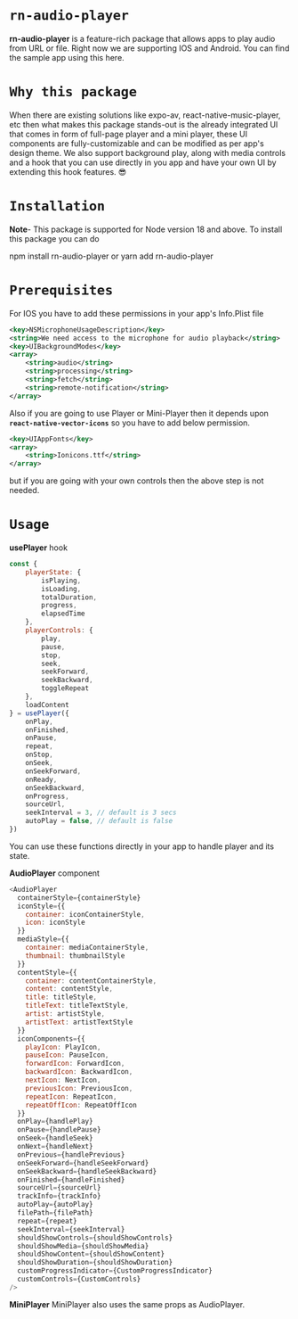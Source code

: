# **`rn-audio-player`** 
**rn-audio-player** is a feature-rich package that allows apps to play audio from URL or file. Right now we are supporting IOS and Android. You can find the sample app using this here.

# **`Why this package`**
When there are existing solutions like expo-av, react-native-music-player, etc then what makes this package stands-out is the already integrated UI that comes in form of full-page player and a mini player, these UI components are fully-customizable and can be modified as per app's design theme. We also support background play, along with media controls and a hook that you can use directly in you app and have your own UI by extending this hook features. 😎

# **`Installation`**
**Note**- This package is supported for Node version 18 and above.
To install this package you can do 

npm install rn-audio-player
or 
yarn add rn-audio-player

# **`Prerequisites`**

For IOS you have to add these permissions in your app's Info.Plist file 

```xml
<key>NSMicrophoneUsageDescription</key>
<string>We need access to the microphone for audio playback</string>
<key>UIBackgroundModes</key>
<array>
    <string>audio</string>
    <string>processing</string>
    <string>fetch</string>
    <string>remote-notification</string>
</array>
```

Also if you are going to use Player or Mini-Player then it depends upon **`react-native-vector-icons`** so you have to add below permission.

```xml
<key>UIAppFonts</key>
<array>
    <string>Ionicons.ttf</string>
</array>
```

but if you are going with your own controls then the above step is not needed.

# **`Usage`**

**usePlayer** hook

```javascript
const {
    playerState: {
        isPlaying,
        isLoading,
        totalDuration,
        progress,
        elapsedTime
    },
    playerControls: {
        play,
        pause,
        stop,
        seek,
        seekForward,
        seekBackward,
        toggleRepeat
    },
    loadContent
} = usePlayer({
    onPlay,
    onFinished,
    onPause,
    repeat,
    onStop,
    onSeek,
    onSeekForward,
    onReady,
    onSeekBackward,
    onProgress,
    sourceUrl,
    seekInterval = 3, // default is 3 secs
    autoPlay = false, // default is false
})
```

You can use these functions directly in your app to handle player and its state.

**AudioPlayer** component

```javascript
<AudioPlayer
  containerStyle={containerStyle}
  iconStyle={{
    container: iconContainerStyle,
    icon: iconStyle
  }}
  mediaStyle={{
    container: mediaContainerStyle,
    thumbnail: thumbnailStyle
  }}
  contentStyle={{
    container: contentContainerStyle,
    content: contentStyle,
    title: titleStyle,
    titleText: titleTextStyle,
    artist: artistStyle,
    artistText: artistTextStyle
  }}
  iconComponents={{
    playIcon: PlayIcon,
    pauseIcon: PauseIcon,
    forwardIcon: ForwardIcon,
    backwardIcon: BackwardIcon,
    nextIcon: NextIcon,
    previousIcon: PreviousIcon,
    repeatIcon: RepeatIcon,
    repeatOffIcon: RepeatOffIcon
  }}
  onPlay={handlePlay}
  onPause={handlePause}
  onSeek={handleSeek}
  onNext={handleNext}
  onPrevious={handlePrevious}
  onSeekForward={handleSeekForward}
  onSeekBackward={handleSeekBackward}
  onFinished={handleFinished}
  sourceUrl={sourceUrl}
  trackInfo={trackInfo}
  autoPlay={autoPlay}
  filePath={filePath}
  repeat={repeat}
  seekInterval={seekInterval}
  shouldShowControls={shouldShowControls}
  shouldShowMedia={shouldShowMedia}
  shouldShowContent={shouldShowContent}
  shouldShowDuration={shouldShowDuration}
  customProgressIndicator={CustomProgressIndicator}
  customControls={CustomControls}
/>
```

**MiniPlayer**
MiniPlayer also uses the same props as AudioPlayer.